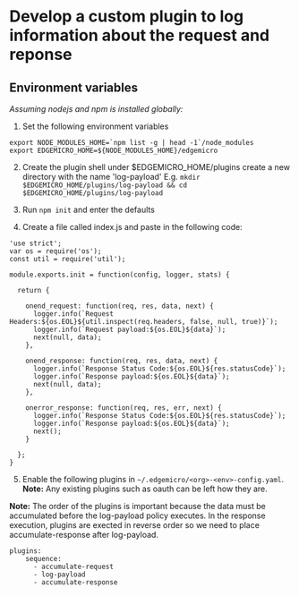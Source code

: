 # Develop a custom plugin to log information about the request and reponse

## Environment variables

_Assuming nodejs and npm is installed globally:_

1. Set the following environment variables
```
export NODE_MODULES_HOME=`npm list -g | head -1`/node_modules
export EDGEMICRO_HOME=${NODE_MODULES_HOME}/edgemicro
```

2. Create the plugin shell
under $EDGEMICRO_HOME/plugins create a new directory with the name 'log-payload'
E.g.
`mkdir $EDGEMICRO_HOME/plugins/log-payload && cd $EDGEMICRO_HOME/plugins/log-payload` 

3. Run `npm init` and enter the defaults

4. Create a file called index.js and paste in the following code:
```
'use strict';
var os = require('os');
const util = require('util');

module.exports.init = function(config, logger, stats) {

  return {

    onend_request: function(req, res, data, next) {
      logger.info(`Request Headers:${os.EOL}${util.inspect(req.headers, false, null, true)}`);
      logger.info(`Request payload:${os.EOL}${data}`);
      next(null, data);
    },

    onend_response: function(req, res, data, next) {
      logger.info(`Response Status Code:${os.EOL}${res.statusCode}`);
      logger.info(`Response payload:${os.EOL}${data}`);
      next(null, data);
    },

    onerror_response: function(req, res, err, next) {
      logger.info(`Response Status Code:${os.EOL}${res.statusCode}`);
      logger.info(`Response payload:${os.EOL}${data}`);
      next();
    }
   
  };
}
```

5. Enable the following plugins in `~/.edgemicro/<org>-<env>-config.yaml`.
**Note:** Any existing plugins such as oauth can be left how they are.

**Note:** The order of the plugins is important because the data must be accumulated before the log-payload policy executes. In the response execution, plugins are exected in reverse order so we need to place accumulate-response after log-payload.

```
plugins:
    sequence:
      - accumulate-request
      - log-payload
      - accumulate-response
```

